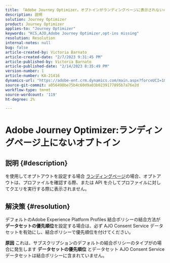 ```yaml
---
title: 「Adobe Journey Optimizer。オプトインがランディングページに表示されない»
description: 説明
solution: Journey Optimizer
product: Journey Optimizer
applies-to: "Journey Optimizer"
keywords: "KCS,AJO,Adobe Journey Optimizer,opt-ins missing"
resolution: Resolution
internal-notes: null
bug: false
article-created-by: Victoria Barnato
article-created-date: "2/7/2023 9:31:45 PM"
article-published-by: Victoria Barnato
article-published-date: "2/14/2023 8:35:49 PM"
version-number: 1
article-number: KA-21416
dynamics-url: "https://adobe-ent.crm.dynamics.com/main.aspx?forceUCI=1&pagetype=entityrecord&etn=knowledgearticle&id=1b9b39cf-2ea7-ed11-aad1-6045bd0065f9"
source-git-commit: a056490be75b4c60d9a03b0239177895b7a76e2d
workflow-type: tm+mt
source-wordcount: '119'
ht-degree: 2%

---
```


# Adobe Journey Optimizer:ランディングページ上にないオプトイン

## 説明 {#description}

を使用してオプトアウトを設定する場合 [ランディングページ](https://experienceleague.adobe.com/docs/journey-optimizer/using/landing-pages/lp-use-cases.html)の場合、オプトアウトは、プロファイルを確認する際、または API を介してプロファイルに対してクエリを実行する際に表示されません。

## 解決策 {#resolution}


デフォルトのAdobe Experience Platform Profiles 結合ポリシーの結合方法が <b>データセットの優先順位</b>を設定する場合は、必ず AJO Consent Service データセットを有効にし、結合ポリシーで優先順位を付けてください。


<b>原因</b>
これは、サブスクリプションのデフォルトの結合ポリシーのタイプがの場合に発生します <b>データセットの優先順位</b> とデータセット AJO Consent Service データセットは結合ポリシーに含まれていません。
